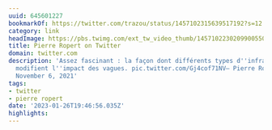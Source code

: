 ```yaml
---
uuid: 645601227
bookmarkOf: https://twitter.com/trazou/status/1457102315639517192?s=12
category: link
headImage: https://pbs.twimg.com/ext_tw_video_thumb/1457102230209900550/pu/img/Oh2KEZRqA2mWNpHi.jpg:large
title: Pierre Ropert on Twitter
domain: twitter.com
description: 'Assez fascinant : la façon dont différents types d''infrastructures
  modifient l''impact des vagues. pic.twitter.com/Gj4cof71NV— Pierre Ropert (@Trazou)
  November 6, 2021'
tags:
- twitter
- pierre ropert
date: '2023-01-26T19:46:56.035Z'
highlights:
---
```



